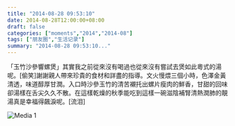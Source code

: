 ```yaml
---
title: "2014-08-28 09:53:10"
date: 2014-08-28T12:00:00+08:00
draft: false
categories: ["moments","2014","2014-08"]
tags: ["朋友圈","生活记录"]
summary: "2014-08-28 09:53:10..."
---
```


「玉竹沙參響螺煲」其實我之前從來沒有喝過也從來沒有嘗試去煲如此粵式的湯呢。[偷笑]謝謝親人帶來珍貴的食材和詳盡的指導。文火慢煨三個小時，色澤金黃清透，味道醇厚甘潤。入口時沙參玉竹的清苦襯托出螺片瘦肉的鮮香，甘甜的回味卻湯樣在舌尖久久不散。在這樣乾燥的秋季能吃到這樣一碗滋陰補腎清熱潤肺的靚湯真是幸福得飆淚呢。[流泪]

![Media 1](/Moments/photos/2014-08-28/201408280953100.jpg)

